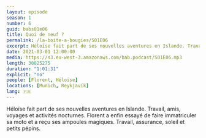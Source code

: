 ```yaml
---
layout: episode
season: 1
number: 6
guid: babs01e06
title: Quoi de neuf ?
permalink: /la-boite-a-bougies/S01E06
excerpt: Héloïse fait part de ses nouvelles aventures en Islande. Travail, amis, voyages et activités nocturnes. Florent a enfin essayé de faire immatriculer sa moto et a reçu ses ampoules magiques. Travail, assurance, soleil et petits pépins.
date: 2021-03-01 12:00:00
media: https://s3.eu-west-3.amazonaws.com/bab.podcast/S01E06.mp3
length: 30025275
duration: "1:01:31"
explicit: "no"
people: [Florent, Héloïse]
locations: [Munich, Reykjavík]
lang: 🇫🇷
---
```


Héloïse fait part de ses nouvelles aventures en Islande. Travail, amis, voyages et activités nocturnes. Florent a enfin essayé de faire immatriculer sa moto et a reçu ses ampoules magiques. Travail, assurance, soleil et petits pépins.